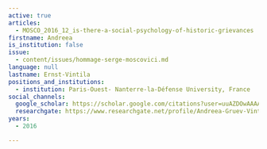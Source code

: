 ```yaml
---
active: true
articles:
  - MOSCO_2016_12_is-there-a-social-psychology-of-historic-grievances
firstname: Andreea
is_institution: false
issue:
  - content/issues/hommage-serge-moscovici.md
language: null
lastname: Ernst-Vintila
positions_and_institutions:
  - institution: Paris-Ouest- Nanterre-la-Défense University, France
social_channels:
  google_scholar: https://scholar.google.com/citations?user=uuAZDOwAAAAJ&hl=en
  researchgate: https://www.researchgate.net/profile/Andreea-Gruev-Vintila
years:
  - 2016

---
```

